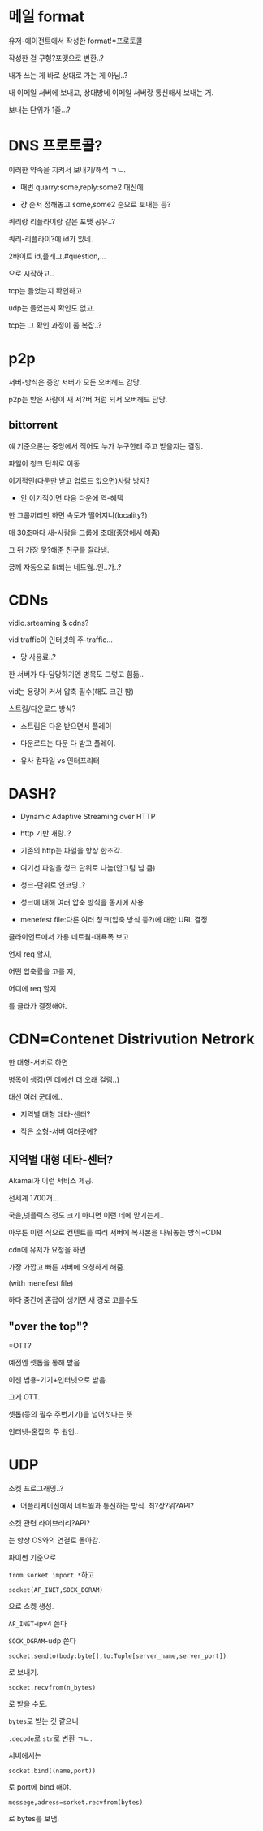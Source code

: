 # 메일 format

유저-에이전트에서 작성한 format!=프로토콜

작성한 걸 구형?포맷으로 변환..?

내가 쓰는 게 바로 상대로 가는 게 아님..?

내 이메일 서버에 보내고, 상대방네 이메일 서버랑 통신해서 보내는 거.

보내는 단위가 1줄...?





# DNS 프로토콜?

이러한 약속을 지켜서 보내기/해석 ㄱㄴ.

- 매번 quarry:some,reply:some2 대신에

- 걍 순서 정해놓고 some,some2 순으로 보내는 등?



쿼리랑 리플라이랑 같은 포맷 공유..?

쿼리-리플라이?에 id가 있네.

2바이트 id,플래그,#question,...

으로 시작하고..



tcp는 들었는지 확인하고

udp는 들었는지 확인도 없고.

tcp는 그 확인 과정이 좀 복잡..?



# p2p

서버-방식은 중앙 서버가 모든 오버헤드 감당.

p2p는 받은 사람이 새 서?버 처럼 되서 오버헤드 담당.



## bittorrent

얘 기준으론는 중앙에서 적어도 누가 누구한테 주고 받을지는 결정.

파일이 청크 단위로 이동

이기적인(다운만 받고 업로드 없으면)사람 방지?

- 안 이기적이면 다음 다운에 역-혜택

한 그룹끼리만 하면 속도가 떨어지니(locality?)

매 30초마다 새-사람을 그룹에 초대(중앙에서 해줌)

그 뒤 가장 못?해준 친구를 잘라냄.

긍께 자동으로 fit되는 네트웤..인..가..?



# CDNs

vidio.srteaming & cdns?

vid traffic이 인터넷의 주-traffic...

- 망 사용료..?

한 서버가 다-담당하기엔 병목도 그렇고 힘듦..



vid는 용량이 커서 압축 필수(해도 크긴 함)



스트림/다운로드 방식?

- 스트림은 다운 받으면서 플레이

- 다운로드는 다운 다 받고 플레이.

- 유사 컴파일 vs 인터프리터



# DASH?

- Dynamic Adaptive Streaming over HTTP

- http 기반 개량..?

- 기존의 http는 파일을 항상 한조각.

- 여기선 파일을 청크 단위로 나눔(안그럼 넘 큼)

- 청크-단위로 인코딩..?

- 청크에 대해 여러 압축 방식을 동시에 사용

- menefest file:다른 여러 청크(압축 방식 등?)에 대한 URL 결정

클라이언트에서 가용 네트웤-대욕폭 보고

언제 req 할지,

어떤 압축률을 고를 지,

어디에 req 할지

를 클라가 결정해야.



# CDN=Contenet Distrivution Netrork

한 대형-서버로 하면

병목이 생김(먼 데에선 더 오래 걸림..)

대신 여러 군데에..

- 지역별 대형 데타-센터?

- 작은 소형-서버 여러곳에?

## 지역별 대형 데타-센터?

Akamai가 이런 서비스 제공.

전세계 1700개...

국을,넷플릭스 정도 크기 아니면 이런 데에 맏기는게..

아무튼 이런 식으로 컨텐트를 여러 서버에 복사본을 나눠놓는 방식=CDN



cdn에 유저가 요청을 하면

가장 가깝고 빠른 서버에 요청하게 해줌.

(with menefest file)

하다 중간에 혼잡이 생기면 새 경로 고를수도



## "over the top"?

=OTT?

예전엔 셋톱을 통해 받음

이젠 법용-기기+인터넷으로 받음.

그게 OTT.



셋톱(등의 필수 주번기기)을 넘어섯다는 뜻



인터넷-혼잡의 주 원인..



# UDP

소켓 프로그래밍..?

- 어플리케이션에서 네트웤과 통신하는 방식. 최?상?위?API?

소켓 관련 라이브러리?API?

는 항상 OS와의 연결로 돌아감.



파이썬 기준으로

`from sorket import *`하고



`socket(AF_INET,SOCK_DGRAM)`

으로 소켓 생성.



`AF_INET`-ipv4 쓴다

`SOCK_DGRAM`-udp 쓴다



`socket.sendto(body:byte[],to:Tuple[server_name,server_port])`

로 보내기.

`socket.recvfrom(n_bytes)`

로 받을 수도.

`bytes`로 받는 것 같으니

`.decode`로 `str`로 변환 ㄱㄴ.



서버에서는

`socket.bind((name,port))`

로 port에 bind 해야.

`messege,adress=sorket.recvfrom(bytes)`

로 bytes를 보냄.
